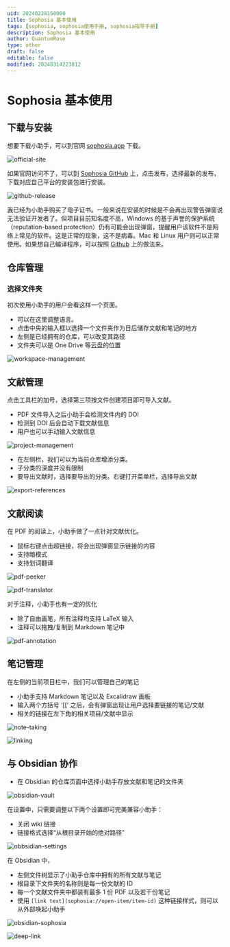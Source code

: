 ```yaml
---
uid: 20240228150000
title: Sophosia 基本使用
tags: [sophosia, sophosia使用手册, sophosia指导手册]
description: Sophosia 基本使用
author: QuantumRose
type: other
draft: false
editable: false
modified: 20240314223812
---
```


# Sophosia 基本使用

## 下载与安装

想要下载小助手，可以到官网 [sophosia.app](https://sophosia.app) 下载。

![official-site](https://cdn.pkmer.cn/images/202403062127114.png!pkmer)

如果官网访问不了，可以到 [Sophosia GitHub](https://github.com/sophosia/sophosia) 上，点击发布，选择最新的发布，下载对应自己平台的安装包进行安装。

![github-release](https://cdn.pkmer.cn/images/202403062127082.png!pkmer)

我已经为小助手购买了电子证书。一般来说在安装的时候是不会再出现警告弹窗说无法验证开发者了。但项目目前知名度不高，Windows 的基于声誉的保护系统（reputation-based protection）仍有可能会出现弹窗，提醒用户该软件不是网络上常见的软件。这是正常的现象，这不是病毒。Mac 和 Linux 用户则可以正常使用。如果想自己编译程序，可以按照 [Github](https://github.com/sophosia/sophosia) 上的做法来。

## 仓库管理

### 选择文件夹

初次使用小助手的用户会看这样一个页面。

- 可以在这里调整语言。
- 点击中央的输入框以选择一个文件夹作为日后储存文献和笔记的地方
- 左侧是已经拥有的仓库，可以改变其路径
- 文件夹可以是 One Drive 等云盘的位置

![workspace-management](https://cdn.pkmer.cn/images/202403062127674.png!pkmer)

## 文献管理

点击工具栏的加号，选择第三项按文件创建项目即可导入文献。

- PDF 文件导入之后小助手会检测文件内的 DOI
- 检测到 DOI 后会自动下载文献信息
- 用户也可以手动输入文献信息

![project-management](https://cdn.pkmer.cn/images/202403062127225.png!pkmer)

- 在左侧栏，我们可以为当前仓库增添分类。
- 子分类的深度并没有限制
- 要导出文献时，选择要导出的分类。右键打开菜单栏，选择导出文献

![export-references](https://cdn.pkmer.cn/images/202403062127455.png!pkmer)

## 文献阅读

在 PDF 的阅读上，小助手做了一点针对文献优化。

- 鼠标右键点击超链接，将会出现弹窗显示链接的内容
- 支持暗模式
- 支持划词翻译

![pdf-peeker](https://cdn.pkmer.cn/images/202403062127962.png!pkmer)

![pdf-translator](https://cdn.pkmer.cn/images/202403062127574.png!pkmer)

对于注释，小助手也有一定的优化

- 除了自由画笔，所有注释均支持 LaTeX 输入
- 注释可以拖拽/复制到 Markdown 笔记中

![pdf-annotation](https://cdn.pkmer.cn/images/202403062127762.png!pkmer)

## 笔记管理

在左侧的当前项目栏中，我们可以管理自己的笔记

- 小助手支持 Markdown 笔记以及 Excalidraw 画板
- 输入两个方括号 ‘\[\[’ 之后，会有弹窗出现让用户选择要链接的笔记/文献
- 相关的链接在左下角的相关项目/文献中显示

![note-taking](https://cdn.pkmer.cn/images/202403062127108.png!pkmer)

![linking](https://cdn.pkmer.cn/images/202403062128602.png!pkmer)

## 与 Obsidian 协作

- 在 Obsidian 的仓库页面中选择小助手存放文献和笔记的文件夹

![obsidian-vault](https://cdn.pkmer.cn/images/202403062128688.png!pkmer)

在设置中，只需要调整以下两个设置即可完美兼容小助手：

- 关闭 wiki 链接
- 链接格式选择“从根目录开始的绝对路径”

![obbsidian-settings](https://cdn.pkmer.cn/images/202403062128256.png!pkmer)

在 Obsidian 中，

- 左侧文件树显示了小助手仓库中拥有的所有文献与笔记
- 根目录下文件夹的名称则是每一份文献的 ID
- 每一个文献文件夹中都装有最多 1 份 PDF 以及若干份笔记
- 使用 `[link text](sophosia://open-item/item-id)` 这种链接样式，则可以从外部唤起小助手

![obsidian-sophosia](https://cdn.pkmer.cn/images/202403062128874.png!pkmer)

![deep-link](https://cdn.pkmer.cn/images/202403062128043.gif!pkmer)
